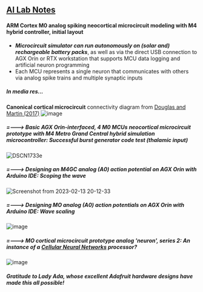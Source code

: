 ## <u>AI Lab Notes</u>

#### **ARM Cortex M0 analog spiking neocortical microcircuit modeling with M4 hybrid controller**, initial layout

- ***Microcircuit simulator can run autonomously on (solar and) rechargeable battery packs***, as well as via the direct USB connection to AGX Orin or RTX workstation that supports MCU data logging and artificial neuron programming
- Each MCU represents a single neuron that communicates with others via analog spike trains and multiple synaptic inputs

##### In media res...

**Canonical cortical microcircuit** connectivity diagram from [Douglas and Martin (2017)](https://academic.oup.com/book/24640/chapter/187974834)
![image](https://user-images.githubusercontent.com/71346897/213343140-41049d4a-09e4-4563-a68f-a6e6db5b944f.png)


##### =---> Basic AGX Orin-interfaced, 4 M0 MCUs neocortical microcircuit prototype with M4 Metro Grand Central hybrid simulation microcontroller: Successful burst generator code test (thalamic input)
![DSCN1733e](https://user-images.githubusercontent.com/71346897/216524293-94225fb1-044e-4652-b653-15d748d52b5f.jpg)


##### =---> Designing an M4GC *analog (A0) action potential* on AGX Orin with Arduino IDE: Scoping the wave
![Screenshot from 2023-02-13 20-12-33](https://user-images.githubusercontent.com/71346897/218638127-e3ac2aa9-6aaa-4fed-b939-558f0ebaeef3.png)

##### =---> Designing MO *analog (A0) action potentials* on AGX Orin with Arduino IDE: Wave scaling
![image](https://user-images.githubusercontent.com/71346897/219840406-94709ca3-eabd-46e3-b1c0-5e4feafe03de.png)

##### =---> MO cortical microcircuit prototype analog 'neuron', series 2: An instance of a [Cellular Neural Networks](https://link.springer.com/book/10.1007/978-94-017-0261-4) processor?
![image](https://github.com/rtrelease/Jetson-Symbolics/assets/71346897/1de5ac09-6661-4615-a3e2-b14bae1ed1b4)


##### Gratitude to *Lady Ada*, whose excellent Adafruit hardware designs have made this all possible!
